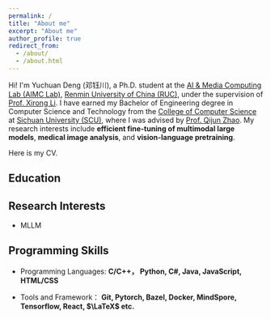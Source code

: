 ```yaml
---
permalink: /
title: "About me"
excerpt: "About me"
author_profile: true
redirect_from: 
  - /about/
  - /about.html
---
```


Hi! I'm Yuchuan Deng (邓钰川), a Ph.D. student at the [AI & Media Computing Lab (AIMC Lab)](https://ruc-aimc-lab.github.io/), [Renmin University of China (RUC)](https://www.ruc.edu.cn/), under the supervision of [Prof. Xirong Li](https://lixirong.net/).
I have earned my Bachelor of Engineering degree in Computer Science and Technology from the [College of Computer Science](https://cs.scu.edu.cn/) at [Sichuan University (SCU)](https://www.scu.edu.cn/), where I was advised by [Prof. Qijun Zhao](http://www.scubrl.org/qjzhao). 
My research interests include **efficient fine-tuning of multimodal large models**, **medical image analysis**, and **vision-language pretraining**.

Here is my CV.

## Education

## Research Interests

- MLLM

## Programming Skills

- Programming Languages: **C/C++， Python,  C\#, Java, JavaScript, HTML/CSS**

- Tools and Framework： **Git, Pytorch, Bazel, Docker, MindSpore, Tensorflow, React, $\LaTeX$ etc.**
